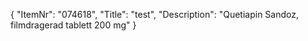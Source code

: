 {
  "ItemNr": "074618",
  "Title": "test",
  "Description": "Quetiapin Sandoz, filmdragerad tablett 200 mg"
}